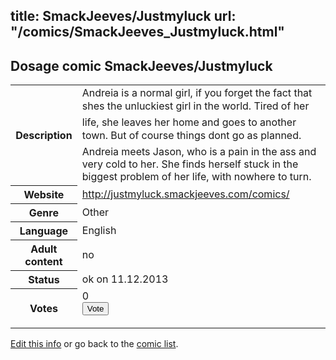 title: SmackJeeves/Justmyluck
url: "/comics/SmackJeeves_Justmyluck.html"
---
Dosage comic SmackJeeves/Justmyluck
-----------------------------------------

<p id="msg"></p>
<script type="text/javascript">
if (window.location.search === '?edit_info_mail=sent_ok') {
  var elem = document.getElementById("msg");
  elem.innerHTML = 'Edited information sucessfully sent for review, which is usually done daily. Thanks!';
  elem.className = 'ok';
}
</script>
<table class="comicinfo">
<tr>
<th>Description</th><td>Andreia is a normal girl, if you forget the fact that shes the unluckiest girl in the world. Tired of her life, she leaves her home and goes to another town. But of course things dont go as planned. Andreia meets Jason, who is a pain in the ass and very cold to her. She finds herself stuck in the biggest problem of her life, with nowhere to turn.</td>
</tr>
<tr>
<th>Website</th><td><a href="http://justmyluck.smackjeeves.com/comics/">http://justmyluck.smackjeeves.com/comics/</a></td>
</tr>
<tr>
<th>Genre</th><td>Other</td>
</tr>
<tr>
<th>Language</th><td>English</td>
</tr>
<tr>
<th>Adult content</th><td>no</td>
</tr>
<tr>
<th>Status</th><td>ok on 11.12.2013</td>
</tr>
<tr>
<th>Votes</th><td>0
<form action="http://gaecounter.appspot.com/count/" method="POST">
<input name="name" type="hidden" value="SmackJeeves_Justmyluck"/>
<input name="uid" type="hidden" id="voteuid" value=""/>
<input type="submit" value="Vote"/>
</form>
</td>
</tr>
</table>
<script type="text/javascript">
var ua = navigator.userAgent;
document.getElementById("voteuid").value = ua.replace(/[^a-zA-Z0-9\._:]/g , "_");;
</script>

[Edit this info](SmackJeeves_Justmyluck_edit.html) or go back to the [comic list](../comic-index.html).
